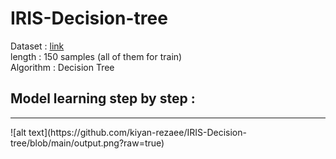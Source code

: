 # IRIS-Decision-tree

Dataset : [link](https://scikit-learn.org/stable/auto_examples/datasets/plot_iris_dataset.html)\
length : 150 samples (all of them for train)\
Algorithm : Decision Tree

## Model learning step by step : 
<hr>
![alt text](https://github.com/kiyan-rezaee/IRIS-Decision-tree/blob/main/output.png?raw=true)
